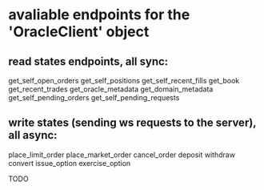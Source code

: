 # avaliable endpoints for the 'OracleClient' object

## read states endpoints, all sync:
get_self_open_orders
get_self_positions
get_self_recent_fills
get_book
get_recent_trades
get_oracle_metadata
get_domain_metadata
get_self_pending_orders
get_self_pending_requests

## write states (sending ws requests to the server), all async:
place_limit_order
place_market_order
cancel_order
deposit
withdraw
convert
issue_option
exercise_option

TODO